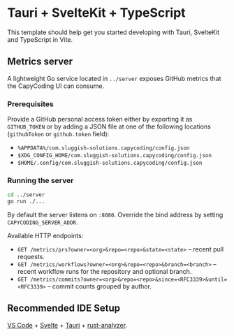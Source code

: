# Tauri + SvelteKit + TypeScript

This template should help get you started developing with Tauri, SvelteKit and TypeScript in Vite.

## Metrics server

A lightweight Go service located in `../server` exposes GitHub metrics that the
CapyCoding UI can consume.

### Prerequisites

Provide a GitHub personal access token either by exporting it as
`GITHUB_TOKEN` or by adding a JSON file at one of the following locations
(`githubToken` or `github.token` field):

* `%APPDATA%/com.sluggish-solutions.capycoding/config.json`
* `$XDG_CONFIG_HOME/com.sluggish-solutions.capycoding/config.json`
* `$HOME/.config/com.sluggish-solutions.capycoding/config.json`

### Running the server

```bash
cd ../server
go run ./...
```

By default the server listens on `:8080`. Override the bind address by setting
`CAPYCODING_SERVER_ADDR`.

Available HTTP endpoints:

* `GET /metrics/prs?owner=<org>&repo=<repo>&state=<state>` – recent pull
  requests.
* `GET /metrics/workflows?owner=<org>&repo=<repo>&branch=<branch>` – recent
  workflow runs for the repository and optional branch.
* `GET /metrics/commits?owner=<org>&repo=<repo>&since=<RFC3339>&until=<RFC3339>`
  – commit counts grouped by author.

## Recommended IDE Setup

[VS Code](https://code.visualstudio.com/) + [Svelte](https://marketplace.visualstudio.com/items?itemName=svelte.svelte-vscode) + [Tauri](https://marketplace.visualstudio.com/items?itemName=tauri-apps.tauri-vscode) + [rust-analyzer](https://marketplace.visualstudio.com/items?itemName=rust-lang.rust-analyzer).
